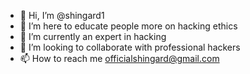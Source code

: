 - 👋 Hi, I’m @shingard1
- 👀 I’m here to educate people more on hacking ethics
- 🌱 I’m currently an expert in hacking
- 💞️ I’m looking to collaborate with professional hackers
- 📫 How to reach me officialshingard@gmail.com

<!---
shingard1/shingard1 is a ✨ special ✨ repository because its `README.md` (this file) appears on your GitHub profile.
You can click the Preview link to take a look at your changes.
--->
